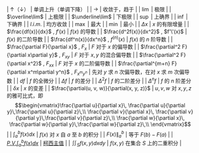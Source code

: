| $\uparrow$（$\downarrow$） | 单调上升（单调下降） |
| $\rightarrow$ <!-- $\to$ --> | 收敛于，趋于 |
| $\lim$ | 极限 |
| $\overline\lim$ | 上极限 |
| $\underline\lim$ | 下极限 |
| $\sup$ | 上确界 |
| $\inf$ | 下确界 |
| $l.i.m.$ | 均方收敛 |
| $\max$ | 最大 |
| $\min$ | 最小 |
| $\Delta x$ | $x$ 的有限增量 |
| $\frac{df(x)}{dx}$ , $f'(x)$ | $f(x)$ 的导数 |
| $\frac{d^2f(x)}{dx^2}$ , $f'\'(x)$ <!-- Jekyll 会将 '' 替换，所以加了个反斜杠，在 Latex 中不需要 --> | $f(x)$ 的二阶导数 |
| $\frac{df^n(x)}{dx^n}$ , $f^{(n)}(x)$ | $f(x)$ 的 $n$ 阶导数 |
| $\frac{\partial F}{\partial x}$ , $F_x$ | $F$ 对于 $x$ 的偏导数 |
| $\frac{\partial^2 F}{\partial x\partial y}$ , $F_{xy}$ | $F$ 对于 $x, y$ 的混合偏导数 |
| $\frac{\partial^2 F}{\partial x^2}$ , $F_{xx}$ | $F$ 对于 $x$ 的二阶偏导数 |
| $\frac{\partial^{m+n} F}{\partial x^m\partial y^n}$ , $F_{x^m y^n}$ | 先对 $y$ 求 $n$ 次偏导数，在对 $x$ 求 $m$ 次偏导数 |
| $df$ | $f$ 的全微分 |
| $\Delta f$ | $f$ 的差分  |
| $\Delta^2 f$ | $f$ 的二阶差分  |
| $\Delta^n f$ | $f$ 的 $n$ 阶差分  |
| $\delta x$ | $x$ 的变差 |
| $\frac{\partial(u, v, w)}{\partial(x, y, z)}$ | $u, v, w$ 对 $x, y, z$ 的雅可比式，即 $$\begin{vmatrix}\frac{\partial u}{\partial x}\, \frac{\partial u}{\partial y}\,\frac{\partial u}{\partial z}\,\\ \frac{\partial v}{\partial x}\, \frac{\partial v}{\partial y}\,\frac{\partial v}{\partial z}\,\\ \frac{\partial w}{\partial x}\, \frac{\partial w}{\partial y}\,\frac{\partial w}{\partial z}\,\\ \end{vmatrix}$$ |
| $\int_a^bf(x)dx$ | $f(x)$ 对 $x$ 自 $a$ 至 $b$ 的积分 |
| $F(x)\|_a^b$ | 等于 $F(b) - F(a)$ |
| [$P.V.\int^b_af(x)dx$]({{page.wiki}}/Cauchy_principal_value) | [柯西主值]({{page.zw}}/柯西主值) |
| $\iint_S f(x, y)dxdy$ | $f(x, y)$ 在集合 $S$ 上的二重积分 |